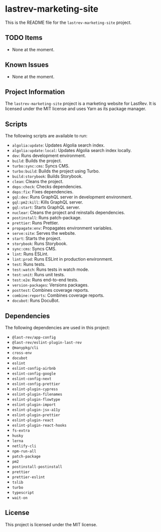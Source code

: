 # lastrev-marketing-site

This is the README file for the `lastrev-marketing-site` project.

## TODO Items
- None at the moment.

## Known Issues
- None at the moment.

## Project Information
The `lastrev-marketing-site` project is a marketing website for LastRev. It is licensed under the MIT license and uses Yarn as its package manager.

## Scripts
The following scripts are available to run:
- `algolia:update`: Updates Algolia search index.
- `algolia:update:local`: Updates Algolia search index locally.
- `dev`: Runs development environment.
- `build`: Builds the project.
- `turbo:sync:cms`: Syncs CMS.
- `turbo:build`: Builds the project using Turbo.
- `build:storybook`: Builds Storybook.
- `clean`: Cleans the project.
- `deps:check`: Checks dependencies.
- `deps:fix`: Fixes dependencies.
- `gql:dev`: Runs GraphQL server in development environment.
- `gql:pm2:kill`: Kills GraphQL server.
- `gql:start`: Starts GraphQL server.
- `nuclear`: Cleans the project and reinstalls dependencies.
- `postinstall`: Runs patch-package.
- `prettier`: Runs Prettier.
- `propagate:env`: Propagates environment variables.
- `serve:site`: Serves the website.
- `start`: Starts the project.
- `storybook`: Runs Storybook.
- `sync:cms`: Syncs CMS.
- `lint`: Runs ESLint.
- `lint:prod`: Runs ESLint in production environment.
- `test`: Runs tests.
- `test:watch`: Runs tests in watch mode.
- `test:unit`: Runs unit tests.
- `test:e2e`: Runs end-to-end tests.
- `version-packages`: Versions packages.
- `posttest`: Combines coverage reports.
- `combine:reports`: Combines coverage reports.
- `docubot`: Runs DocuBot.

## Dependencies
The following dependencies are used in this project:
- `@last-rev/app-config`
- `@last-rev/eslint-plugin-last-rev`
- `@manypkg/cli`
- `cross-env`
- `docubot`
- `eslint`
- `eslint-config-airbnb`
- `eslint-config-google`
- `eslint-config-next`
- `eslint-config-prettier`
- `eslint-plugin-cypress`
- `eslint-plugin-filenames`
- `eslint-plugin-flowtype`
- `eslint-plugin-import`
- `eslint-plugin-jsx-a11y`
- `eslint-plugin-prettier`
- `eslint-plugin-react`
- `eslint-plugin-react-hooks`
- `fs-extra`
- `husky`
- `lerna`
- `netlify-cli`
- `npm-run-all`
- `patch-package`
- `pm2`
- `postinstall-postinstall`
- `prettier`
- `prettier-eslint`
- `tslib`
- `turbo`
- `typescript`
- `wait-on`

## License
This project is licensed under the MIT license.